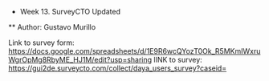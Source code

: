 
* Week 13. SurveyCTO Updated

** Author: Gustavo Murillo

Link to survey form: https://docs.google.com/spreadsheets/d/1E9R6wcQYozT0Ok_R5MKmIWxruWgrOpMg8RbyME_HJ1M/edit?usp=sharing
lINK to survey: https://gui2de.surveycto.com/collect/daya_users_survey?caseid=